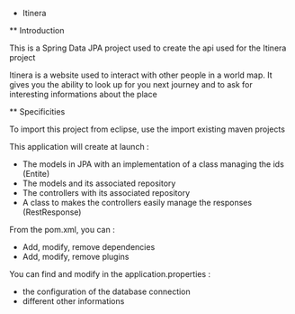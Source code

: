 * Itinera

** Introduction

This is a Spring Data JPA project used to create the api used for the Itinera project

Itinera is a website used to interact with other people in a world map.
It gives you the ability to look up for you next journey and to ask for interesting informations about the place

** Specificities

To import this project from eclipse, use the import existing maven projects

This application will create at launch :
- The models in JPA with an implementation of a class managing the ids (Entite)
- The models and its associated repository
- The controllers with its associated repository
- A class to makes the controllers easily manage the responses (RestResponse)

From the pom.xml, you can :
- Add, modify, remove dependencies
- Add, modify, remove plugins

You can find and modify in the application.properties :
- the configuration of the database connection
- different other informations
